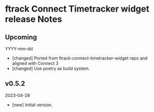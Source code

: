 # ftrack Connect Timetracker widget release Notes

## Upcoming
YYYY-mm-dd

* [changed] Ported from ftrack-connect-timetracker-widget repo and aligned with Connect 3
* [changed] Use poetry as build system.


## v0.5.2
2023-04-28

* [new] Initial version.
